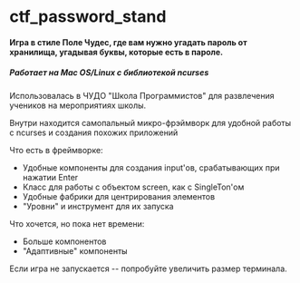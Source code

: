 # ctf_password_stand
#### Игра в стиле Поле Чудес, где вам нужно угадать пароль от хранилища, угадывая буквы, которые есть в пароле.
##### Работает на Mac OS/Linux с библиотекой ncurses

Использовалась в ЧУДО "Школа Программистов" для развлечения учеников на мероприятиях школы.


Внутри находится самопальный микро-фрэймворк для удобной работы с ncurses и создания похожих приложений

Что есть в фреймворке:
  * Удобные компоненты для создания input'ов, срабатывающих при нажатии Enter
  * Класс для работы с  объектом screen, как с SingleTon'ом
  * Удобные фабрики для центрирования элементов
  * "Уровни" и инструмент для их запуска

Что хочется, но пока нет времени: 
  * Больше компонентов
  * "Адаптивные" компоненты
  
 Если игра не запускается -- попробуйте увеличить размер терминала.




